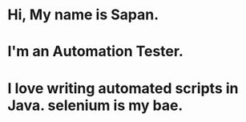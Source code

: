 # Hi, My name is Sapan.
# I'm an Automation Tester. 
# I love writing automated scripts in Java. selenium is my bae.
